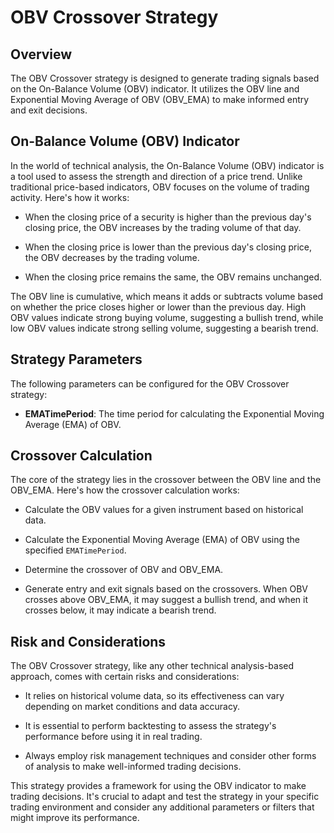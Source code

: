 
# OBV Crossover Strategy

## Overview

The OBV Crossover strategy is designed to generate trading signals based on the On-Balance Volume (OBV) indicator. It utilizes the OBV line and Exponential Moving Average of OBV (OBV_EMA) to make informed entry and exit decisions.

## On-Balance Volume (OBV) Indicator

In the world of technical analysis, the On-Balance Volume (OBV) indicator is a tool used to assess the strength and direction of a price trend. Unlike traditional price-based indicators, OBV focuses on the volume of trading activity. Here's how it works:

- When the closing price of a security is higher than the previous day's closing price, the OBV increases by the trading volume of that day.

- When the closing price is lower than the previous day's closing price, the OBV decreases by the trading volume.

- When the closing price remains the same, the OBV remains unchanged.

The OBV line is cumulative, which means it adds or subtracts volume based on whether the price closes higher or lower than the previous day. High OBV values indicate strong buying volume, suggesting a bullish trend, while low OBV values indicate strong selling volume, suggesting a bearish trend.

## Strategy Parameters

The following parameters can be configured for the OBV Crossover strategy:

- **EMATimePeriod**: The time period for calculating the Exponential Moving Average (EMA) of OBV.

## Crossover Calculation

The core of the strategy lies in the crossover between the OBV line and the OBV_EMA. Here's how the crossover calculation works:

- Calculate the OBV values for a given instrument based on historical data.

- Calculate the Exponential Moving Average (EMA) of OBV using the specified `EMATimePeriod`.

- Determine the crossover of OBV and OBV_EMA.

- Generate entry and exit signals based on the crossovers. When OBV crosses above OBV_EMA, it may suggest a bullish trend, and when it crosses below, it may indicate a bearish trend.

## Risk and Considerations

The OBV Crossover strategy, like any other technical analysis-based approach, comes with certain risks and considerations:

- It relies on historical volume data, so its effectiveness can vary depending on market conditions and data accuracy.

- It is essential to perform backtesting to assess the strategy's performance before using it in real trading.

- Always employ risk management techniques and consider other forms of analysis to make well-informed trading decisions.

This strategy provides a framework for using the OBV indicator to make trading decisions. It's crucial to adapt and test the strategy in your specific trading environment and consider any additional parameters or filters that might improve its performance.
